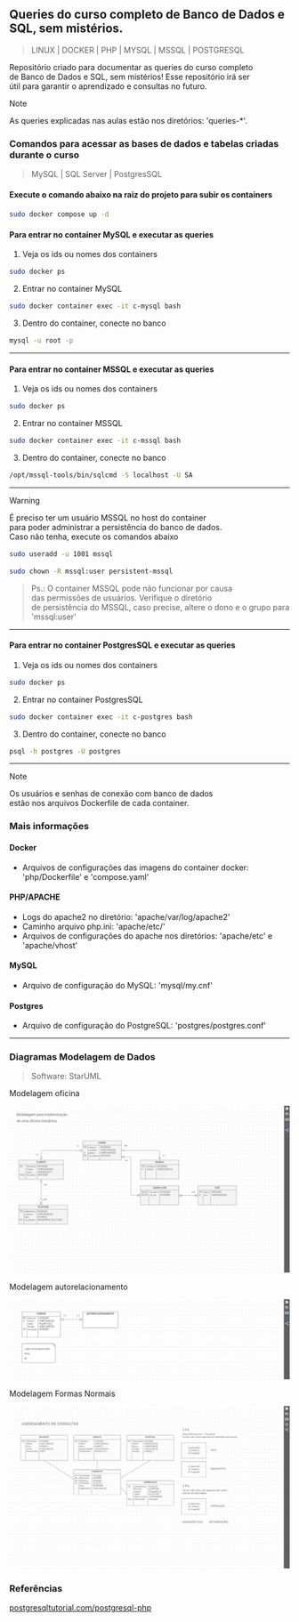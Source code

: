 ## **Queries do curso completo de Banco de Dados e SQL, sem mistérios.**
>LINUX | DOCKER | PHP | MYSQL | MSSQL | POSTGRESQL  
  
Repositório criado para documentar as queries do curso completo  
de Banco de Dados e SQL, sem mistérios! Esse repositório irá ser  
útil para garantir o aprendizado e consultas no futuro.  
  
  
>[!NOTE]
>As queries explicadas nas aulas estão nos diretórios: 'queries-*'.  
  
### **Comandos para acessar as bases de dados e tabelas criadas durante o curso**
>MySQL | SQL Server | PostgresSQL  
  
#### **Execute o comando abaixo na raiz do projeto para subir os containers**
```bash
sudo docker compose up -d
```  
  
#### **Para entrar no container MySQL e executar as queries**  
1. Veja os ids ou nomes dos containers  
```bash
sudo docker ps
```  
  
2. Entrar no container MySQL  
```bash
sudo docker container exec -it c-mysql bash
```  
  
3. Dentro do container, conecte no banco  
```bash
mysql -u root -p
```  
  
----------------------  
  
#### **Para entrar no container MSSQL e executar as queries**  
1. Veja os ids ou nomes dos containers   
```bash
sudo docker ps
```  
  
2. Entrar no container MSSQL  
```bash
sudo docker container exec -it c-mssql bash
```  
  
3. Dentro do container, conecte no banco  
```bash
/opt/mssql-tools/bin/sqlcmd -S localhost -U SA
```  
  
----------------------  
  
>[!Warning]
>É preciso ter um usuário MSSQL no host do container  
>para poder administrar a persistência do banco de dados.  
>Caso não tenha, execute os comandos abaixo
```bash
sudo useradd -u 1001 mssql
```  
  
```bash
sudo chown -R mssql:user persistent-mssql
```  
  
>Ps.: O container MSSQL pode não funcionar por causa  
>das permissões de usuários. Verifique o diretório  
>de persistência do MSSQL, caso precise, altere o dono
>e o grupo para 'mssql:user'
----------------------  
  
  
#### **Para entrar no container PostgresSQL e executar as queries**  
1. Veja os ids ou nomes dos containers   
```bash
sudo docker ps
```  
  
2. Entrar no container PostgresSQL  
```bash
sudo docker container exec -it c-postgres bash
```  
  
3. Dentro do container, conecte no banco  
```bash
psql -h postgres -U postgres
```  
  
----------------------  
  
>[!NOTE]
>Os usuários e senhas de conexão com banco de dados  
>estão nos arquivos Dockerfile de cada container.  
  
### **Mais informações**
#### **Docker**
* Arquivos de configurações das imagens do container docker: 'php/Dockerfile' e 'compose.yaml'
#### **PHP/APACHE**
* Logs do apache2 no diretório: 'apache/var/log/apache2'
* Caminho arquivo php.ini: 'apache/etc/'
* Arquivos de configurações do apache nos diretórios: 'apache/etc' e 'apache/vhost'
#### **MySQL**
* Arquivo de configuração do MySQL: 'mysql/my.cnf'  
#### **Postgres**
* Arquivo de configuração do PostgreSQL: 'postgres/postgres.conf'  
  
----------------------  
  
### **Diagramas Modelagem de Dados**  
>Software: StarUML  
  
Modelagem oficina  
  
![Modelagem oficina](/images/oficina.png "Modelagem oficina")  
  
Modelagem autorelacionamento  
  
![Modelagem autorelacionamento](/images/autorelacionamento.png "Modelagem autorelacionamento")  
  
Modelagem Formas Normais  
  
![Modelagem Formas Normais](/images/fns.png "Modelagem Formas Normais")  
  
### **Referências**  
  
[postgresqltutorial.com/postgresql-php](https://www.postgresqltutorial.com/postgresql-php/)
